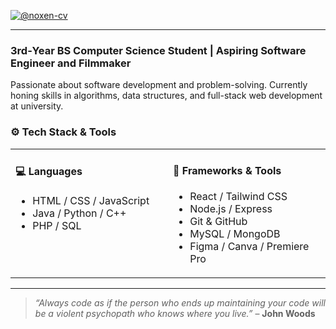 [![@noxen-cv](https://raw.githubusercontent.com/noxen-cv/noxen-cv/main/assets/banner.gif)](https://www.linkedin.com/in/christian-valenzuela-b68b92344/)

--- 

### 3rd‑Year BS Computer Science Student | Aspiring Software Engineer and Filmmaker

Passionate about software development and problem-solving. Currently honing skills in algorithms, data structures, and full-stack web development at university.  


### ⚙️ Tech Stack & Tools

<table>
  <tr>
    <td valign="top" width="50%">

#### 💻 Languages

- HTML / CSS / JavaScript  
- Java / Python / C++  
- PHP / SQL  

</td>
    <td valign="top" width="50%">

#### 🧰 Frameworks & Tools

- React / Tailwind CSS  
- Node.js / Express  
- Git & GitHub  
- MySQL / MongoDB  
- Figma / Canva / Premiere Pro  

</td>
  </tr>
</table>

---



> _“Always code as if the person who ends up maintaining your code will be a violent psychopath who knows where you live.”_ – **John Woods**


<!-- Inspired from Carl Castanas Portfolio --> 
[//]: <> (Credits: carlcastanas)  

